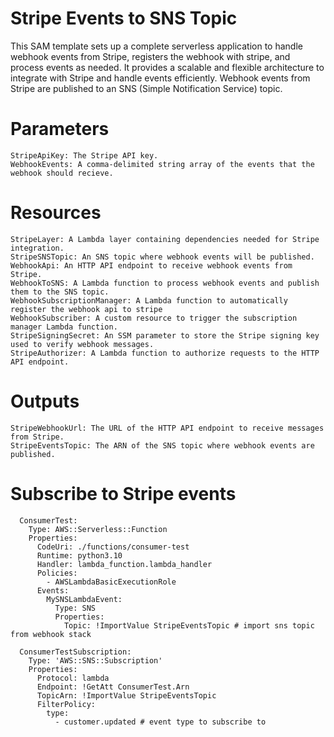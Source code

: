# Stripe Events to SNS Topic

This SAM template sets up a complete serverless application to handle webhook events from Stripe, registers the webhook with stripe, and process events as needed. It provides a scalable and flexible architecture to integrate with Stripe and handle events efficiently. Webhook events from Stripe are published to an SNS (Simple Notification Service) topic.

# Parameters

    StripeApiKey: The Stripe API key.
    WebhookEvents: A comma-delimited string array of the events that the webhook should recieve.

# Resources

    StripeLayer: A Lambda layer containing dependencies needed for Stripe integration.
    StripeSNSTopic: An SNS topic where webhook events will be published.
    WebhookApi: An HTTP API endpoint to receive webhook events from Stripe.
    WebhookToSNS: A Lambda function to process webhook events and publish them to the SNS topic.
    WebhookSubscriptionManager: A Lambda function to automatically register the webhook api to stripe
    WebhookSubscriber: A custom resource to trigger the subscription manager Lambda function.
    StripeSigningSecret: An SSM parameter to store the Stripe signing key used to verify webhook messages.
    StripeAuthorizer: A Lambda function to authorize requests to the HTTP API endpoint.

# Outputs

    StripeWebhookUrl: The URL of the HTTP API endpoint to receive messages from Stripe.
    StripeEventsTopic: The ARN of the SNS topic where webhook events are published.

# Subscribe to Stripe events
```
  ConsumerTest:
    Type: AWS::Serverless::Function
    Properties:
      CodeUri: ./functions/consumer-test
      Runtime: python3.10
      Handler: lambda_function.lambda_handler
      Policies:
        - AWSLambdaBasicExecutionRole
      Events:
        MySNSLambdaEvent:
          Type: SNS
          Properties:
            Topic: !ImportValue StripeEventsTopic # import sns topic from webhook stack

  ConsumerTestSubscription:
    Type: 'AWS::SNS::Subscription'
    Properties:
      Protocol: lambda
      Endpoint: !GetAtt ConsumerTest.Arn
      TopicArn: !ImportValue StripeEventsTopic
      FilterPolicy:
        type:
          - customer.updated # event type to subscribe to
```